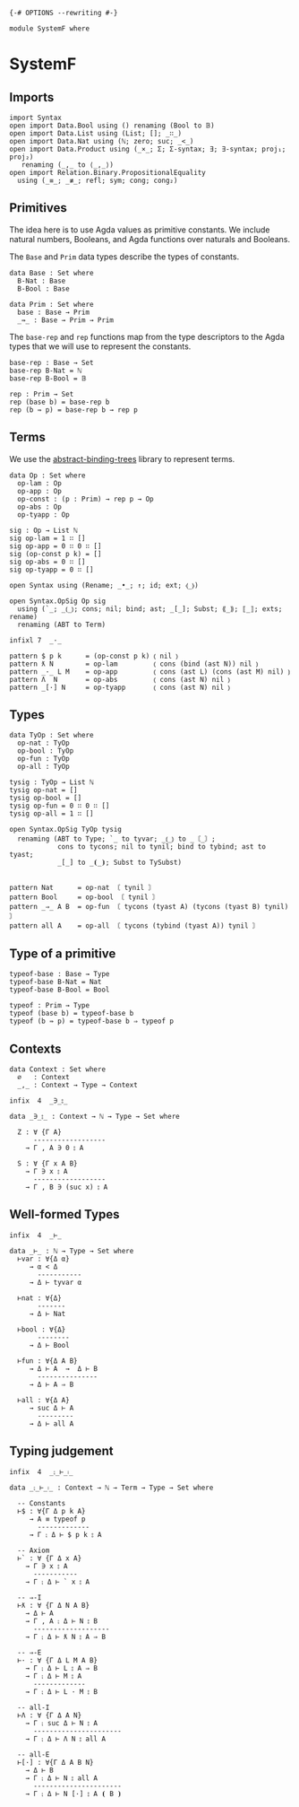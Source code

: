 ```
{-# OPTIONS --rewriting #-}

module SystemF where
```

# SystemF


## Imports

```
import Syntax
open import Data.Bool using () renaming (Bool to 𝔹)
open import Data.List using (List; []; _∷_)
open import Data.Nat using (ℕ; zero; suc; _<_)
open import Data.Product using (_×_; Σ; Σ-syntax; ∃; ∃-syntax; proj₁; proj₂)
   renaming (_,_ to ⟨_,_⟩)
open import Relation.Binary.PropositionalEquality
  using (_≡_; _≢_; refl; sym; cong; cong₂)

```

## Primitives

The idea here is to use Agda values as primitive constants. We include
natural numbers, Booleans, and Agda functions over naturals and
Booleans.

The `Base` and `Prim` data types describe the types of constants.

```
data Base : Set where
  B-Nat : Base
  B-Bool : Base

data Prim : Set where
  base : Base → Prim
  _⇛_ : Base → Prim → Prim
```

The `base-rep` and `rep` functions map from the type descriptors to
the Agda types that we will use to represent the constants.

```
base-rep : Base → Set 
base-rep B-Nat = ℕ
base-rep B-Bool = 𝔹

rep : Prim → Set
rep (base b) = base-rep b
rep (b ⇛ p) = base-rep b → rep p
```

## Terms

We use the
[abstract-binding-trees](https://github.com/jsiek/abstract-binding-trees)
library to represent terms.

```
data Op : Set where
  op-lam : Op
  op-app : Op
  op-const : (p : Prim) → rep p → Op
  op-abs : Op
  op-tyapp : Op

sig : Op → List ℕ
sig op-lam = 1 ∷ []
sig op-app = 0 ∷ 0 ∷ []
sig (op-const p k) = []
sig op-abs = 0 ∷ []
sig op-tyapp = 0 ∷ []

open Syntax using (Rename; _•_; ↑; id; ext; ⦉_⦊)

open Syntax.OpSig Op sig
  using (`_; _⦅_⦆; cons; nil; bind; ast; _[_]; Subst; ⟪_⟫; ⟦_⟧; exts; rename)
  renaming (ABT to Term)

infixl 7  _·_

pattern $ p k      = (op-const p k) ⦅ nil ⦆
pattern ƛ N        = op-lam         ⦅ cons (bind (ast N)) nil ⦆
pattern _·_ L M    = op-app         ⦅ cons (ast L) (cons (ast M) nil) ⦆
pattern Λ  N       = op-abs         ⦅ cons (ast N) nil ⦆
pattern _[·] N     = op-tyapp       ⦅ cons (ast N) nil ⦆
```

## Types

```
data TyOp : Set where
  op-nat : TyOp
  op-bool : TyOp
  op-fun : TyOp
  op-all : TyOp
```

```
tysig : TyOp → List ℕ
tysig op-nat = []
tysig op-bool = []
tysig op-fun = 0 ∷ 0 ∷ []
tysig op-all = 1 ∷ []
```

```
open Syntax.OpSig TyOp tysig
  renaming (ABT to Type; `_ to tyvar; _⦅_⦆ to _〘_〙;
            cons to tycons; nil to tynil; bind to tybind; ast to tyast;
            _[_] to _⦗_⦘; Subst to TySubst)


pattern Nat      = op-nat 〘 tynil 〙
pattern Bool     = op-bool 〘 tynil 〙
pattern _⇒_ A B  = op-fun 〘 tycons (tyast A) (tycons (tyast B) tynil) 〙
pattern all A    = op-all 〘 tycons (tybind (tyast A)) tynil 〙
```

## Type of a primitive

```
typeof-base : Base → Type
typeof-base B-Nat = Nat
typeof-base B-Bool = Bool

typeof : Prim → Type
typeof (base b) = typeof-base b 
typeof (b ⇛ p) = typeof-base b ⇒ typeof p
```

## Contexts

```
data Context : Set where
  ∅   : Context
  _,_ : Context → Type → Context
```

```
infix  4  _∋_⦂_

data _∋_⦂_ : Context → ℕ → Type → Set where

  Z : ∀ {Γ A}
      ------------------
    → Γ , A ∋ 0 ⦂ A

  S : ∀ {Γ x A B}
    → Γ ∋ x ⦂ A
      ------------------
    → Γ , B ∋ (suc x) ⦂ A
```


## Well-formed Types

```
infix  4  _⊢_

data _⊢_ : ℕ → Type → Set where
  ⊢var : ∀{Δ α}
     → α < Δ
       -----------
     → Δ ⊢ tyvar α

  ⊢nat : ∀{Δ}
       -------
     → Δ ⊢ Nat
     
  ⊢bool : ∀{Δ}
       --------
     → Δ ⊢ Bool

  ⊢fun : ∀{Δ A B}
     → Δ ⊢ A  →  Δ ⊢ B
       ---------------
     → Δ ⊢ A ⇒ B

  ⊢all : ∀{Δ A}
     → suc Δ ⊢ A
       ---------
     → Δ ⊢ all A
```


## Typing judgement


```
infix  4  _⨟_⊢_⦂_

data _⨟_⊢_⦂_ : Context → ℕ → Term → Type → Set where

  -- Constants
  ⊢$ : ∀{Γ Δ p k A}
     → A ≡ typeof p
       -------------
     → Γ ⨟ Δ ⊢ $ p k ⦂ A

  -- Axiom 
  ⊢` : ∀ {Γ Δ x A}
    → Γ ∋ x ⦂ A
      -----------
    → Γ ⨟ Δ ⊢ ` x ⦂ A

  -- ⇒-I 
  ⊢ƛ : ∀ {Γ Δ N A B}
    → Δ ⊢ A
    → Γ , A ⨟ Δ ⊢ N ⦂ B
      -------------------
    → Γ ⨟ Δ ⊢ ƛ N ⦂ A ⇒ B

  -- ⇒-E
  ⊢· : ∀ {Γ Δ L M A B}
    → Γ ⨟ Δ ⊢ L ⦂ A ⇒ B
    → Γ ⨟ Δ ⊢ M ⦂ A
      -------------
    → Γ ⨟ Δ ⊢ L · M ⦂ B

  -- all-I
  ⊢Λ : ∀ {Γ Δ A N}
    → Γ ⨟ suc Δ ⊢ N ⦂ A
      ----------------------
    → Γ ⨟ Δ ⊢ Λ N ⦂ all A

  -- all-E
  ⊢[·] : ∀{Γ Δ A B N}
    → Δ ⊢ B
    → Γ ⨟ Δ ⊢ N ⦂ all A
      ----------------------
    → Γ ⨟ Δ ⊢ N [·] ⦂ A ⦗ B ⦘
```
